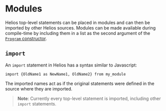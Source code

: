 # Modules

Helios top-level statements can be placed in modules and can then be imported by other Helios sources. Modules can be made available during compile-time by including them in a list as the second argument of the [`Program` constructor](../api/reference/program.md).

## `import`

An `import` statement in Helios has a syntax similar to Javascript:

```helios
import {OldName1 as NewName1, OldName2} from my_module
```

The imported names act as if the original statements were defined in the source where they are imported.

> **Note**: Currently every top-level statement is imported, including other `import` statements.